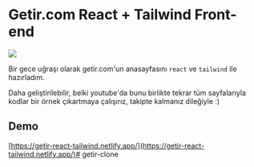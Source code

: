 # Getir.com React + Tailwind Front-end

![](https://1.bp.blogspot.com/-RY9Fbe_Gjpo/YSiUBkTtTQI/AAAAAAAAOTM/v1tK1cMMsYMqPkyr1nOpy_iDUu1doIiBwCLcBGAsYHQ/s1206/Ekran%2BResmi%2B2021-08-27%2B10.27.27.png)

Bir gece uğraşı olarak getir.com'un anasayfasını `react` ve `tailwind` ile hazırladım.

Daha geliştirilebilir, belki youtube'da bunu birlikte tekrar tüm sayfalarıyla kodlar bir örnek çıkartmaya çalışırız, takipte kalmanız dileğiyle :)

## Demo

[https://getir-react-tailwind.netlify.app/](https://getir-react-tailwind.netlify.app/)#   g e t i r - c l o n e  
 